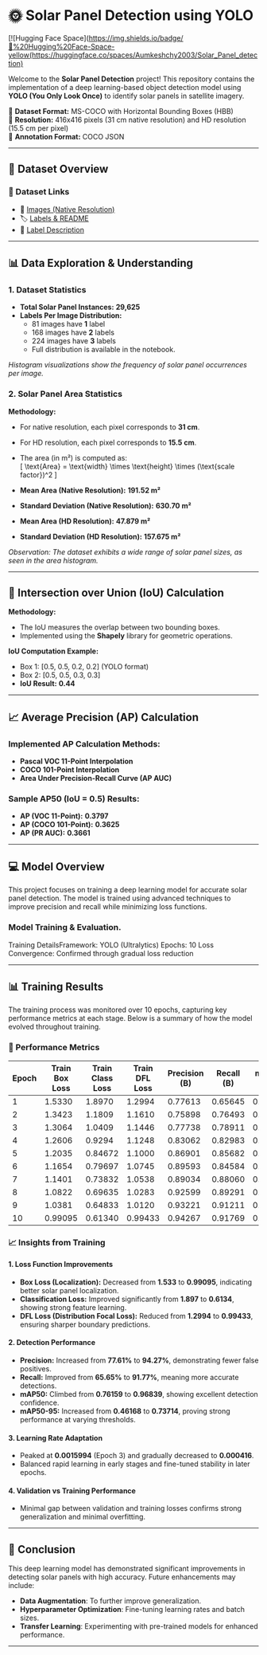 # 🌞 Solar Panel Detection using YOLO

[![Hugging Face Space](https://img.shields.io/badge/🤗%20Hugging%20Face-Space-yellow(https://huggingface.co/spaces/Aumkeshchy2003/Solar_Panel_detection)

Welcome to the **Solar Panel Detection** project! This repository contains the implementation of a deep learning-based object detection model using **YOLO (You Only Look Once)** to identify solar panels in satellite imagery.

📌 **Dataset Format:** MS-COCO with Horizontal Bounding Boxes (HBB)  
📌 **Resolution:** 416x416 pixels (31 cm native resolution) and HD resolution (15.5 cm per pixel)  
📌 **Annotation Format:** COCO JSON  

---

## 📂 Dataset Overview

### 🔗 Dataset Links
- 📸 [Images (Native Resolution)](https://drive.google.com/drive/folders/13QfMQ-7OdWKw-LR8DmypKwSHtI0Hk2wh?usp=sharing)
- 🏷️ [Labels & README](https://drive.google.com/drive/folders/13QfMQ-7OdWKw-LR8DmypKwSHtI0Hk2wh?usp=sharing)
- 📑 [Label Description](https://figshare.com/articles/dataset/Solar_Panel_Object_Labels/22081091)

---

## 📊 Data Exploration & Understanding

### 1. Dataset Statistics

- **Total Solar Panel Instances:** **29,625**
- **Labels Per Image Distribution:**  
  - 81 images have **1** label  
  - 168 images have **2** labels  
  - 224 images have **3** labels  
  - Full distribution is available in the notebook.

*Histogram visualizations show the frequency of solar panel occurrences per image.*

### 2. Solar Panel Area Statistics

**Methodology:**  
- For native resolution, each pixel corresponds to **31 cm**.  
- For HD resolution, each pixel corresponds to **15.5 cm**.  
- The area (in m²) is computed as:  
  \[ \text{Area} = \text{width} \times \text{height} \times (\text{scale factor})^2 \]

- **Mean Area (Native Resolution):** **191.52 m²**  
- **Standard Deviation (Native Resolution):** **630.70 m²**
- **Mean Area (HD Resolution):** **47.879 m²**  
- **Standard Deviation (HD Resolution):** **157.675 m²**

*Observation: The dataset exhibits a wide range of solar panel sizes, as seen in the area histogram.*

---

## 🔢 Intersection over Union (IoU) Calculation

**Methodology:**
- The IoU measures the overlap between two bounding boxes.
- Implemented using the **Shapely** library for geometric operations.

**IoU Computation Example:**
- Box 1: [0.5, 0.5, 0.2, 0.2] (YOLO format)
- Box 2: [0.5, 0.5, 0.3, 0.3]
- **IoU Result:** **0.44**

---

## 📈 Average Precision (AP) Calculation

### Implemented AP Calculation Methods:
- **Pascal VOC 11-Point Interpolation**
- **COCO 101-Point Interpolation**
- **Area Under Precision-Recall Curve (AP AUC)**

### Sample AP50 (IoU = 0.5) Results:
- **AP (VOC 11-Point):** **0.3797**
- **AP (COCO 101-Point):** **0.3625**
- **AP (PR AUC):** **0.3661**

---

## 💻 Model Overview
This project focuses on training a deep learning model for accurate solar panel detection. The model is trained using advanced techniques to improve precision and recall while minimizing loss functions.

###  Model Training & Evaluation.
  Training DetailsFramework: YOLO (Ultralytics)
  Epochs: 10
  Loss Convergence: Confirmed through gradual loss reduction

---

## 📊 Training Results
The training process was monitored over 10 epochs, capturing key performance metrics at each stage. Below is a summary of how the model evolved throughout training.

### 🌟 Performance Metrics

| Epoch | Train Box Loss | Train Class Loss | Train DFL Loss | Precision (B) | Recall (B) | mAP50 (B) | mAP50-95 (B) | Val Box Loss | Val Class Loss | Val DFL Loss | Learning Rate |
|-------|---------------|------------------|----------------|---------------|------------|-----------|--------------|--------------|---------------|--------------|---------------|
| 1 | 1.5330 | 1.8970 | 1.2994 | 0.77613 | 0.65645 | 0.76159 | 0.46168 | 1.3809 | 1.5466 | 1.1447 | 0.00066087 |
| 2 | 1.3423 | 1.1809 | 1.1610 | 0.75898 | 0.76493 | 0.80262 | 0.49780 | 1.3030 | 1.4904 | 1.1501 | 0.0011961 |
| 3 | 1.3064 | 1.0409 | 1.1446 | 0.77738 | 0.78911 | 0.84442 | 0.55126 | 1.2991 | 1.0789 | 1.1123 | 0.0015994 |
| 4 | 1.2606 | 0.9294 | 1.1248 | 0.83062 | 0.82983 | 0.88585 | 0.60235 | 1.2200 | 0.96988 | 1.1008 | 0.001406 |
| 5 | 1.2035 | 0.84672 | 1.1000 | 0.86901 | 0.85682 | 0.91622 | 0.64468 | 1.1487 | 0.8344 | 1.0579 | 0.001406 |
| 6 | 1.1654 | 0.79697 | 1.0745 | 0.89593 | 0.84584 | 0.92682 | 0.65240 | 1.1258 | 0.81344 | 1.0481 | 0.001208 |
| 7 | 1.1401 | 0.73832 | 1.0538 | 0.89034 | 0.88060 | 0.93442 | 0.66317 | 1.1227 | 0.73454 | 1.0298 | 0.00101 |
| 8 | 1.0822 | 0.69635 | 1.0283 | 0.92599 | 0.89291 | 0.95554 | 0.69690 | 1.0449 | 0.66122 | 1.0051 | 0.000812 |
| 9 | 1.0381 | 0.64833 | 1.0120 | 0.93221 | 0.91211 | 0.96097 | 0.72211 | 1.0130 | 0.62484 | 0.99192 | 0.000614 |
| 10 | 0.99095 | 0.61340 | 0.99433 | 0.94267 | 0.91769 | 0.96839 | 0.73714 | 0.9753 | 0.59519 | 0.97217 | 0.000416 |

### 📈 Insights from Training

#### 1. Loss Function Improvements
- **Box Loss (Localization):** Decreased from **1.533** to **0.99095**, indicating better solar panel localization.
- **Classification Loss:** Improved significantly from **1.897** to **0.6134**, showing strong feature learning.
- **DFL Loss (Distribution Focal Loss):** Reduced from **1.2994** to **0.99433**, ensuring sharper boundary predictions.

#### 2. Detection Performance
- **Precision:** Increased from **77.61%** to **94.27%**, demonstrating fewer false positives.
- **Recall:** Improved from **65.65%** to **91.77%**, meaning more accurate detections.
- **mAP50:** Climbed from **0.76159** to **0.96839**, showing excellent detection confidence.
- **mAP50-95:** Increased from **0.46168** to **0.73714**, proving strong performance at varying thresholds.

#### 3. Learning Rate Adaptation
- Peaked at **0.0015994** (Epoch 3) and gradually decreased to **0.000416**.
- Balanced rapid learning in early stages and fine-tuned stability in later epochs.

#### 4. Validation vs Training Performance
- Minimal gap between validation and training losses confirms strong generalization and minimal overfitting.

---

## 🎯 Conclusion
This deep learning model has demonstrated significant improvements in detecting solar panels with high accuracy. Future enhancements may include:
- **Data Augmentation**: To further improve generalization.
- **Hyperparameter Optimization**: Fine-tuning learning rates and batch sizes.
- **Transfer Learning**: Experimenting with pre-trained models for enhanced performance.

---

